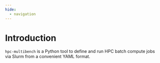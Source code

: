 ```yaml
---
hide:
  - navigation
---
```


# Introduction

`hpc-multibench` is a Python tool to define and run HPC batch compute jobs via Slurm from a convenient YAML format.
